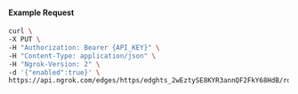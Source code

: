 <!-- Code generated for API Clients. DO NOT EDIT. -->

#### Example Request

```bash
curl \
-X PUT \
-H "Authorization: Bearer {API_KEY}" \
-H "Content-Type: application/json" \
-H "Ngrok-Version: 2" \
-d '{"enabled":true}' \
https://api.ngrok.com/edges/https/edghts_2wEztySE8KYR3annQF2FkY68HdB/routes/edghtsrt_2wEzu3Cf4MvNtunvrjmioMHoSFf/websocket_tcp_converter
```
